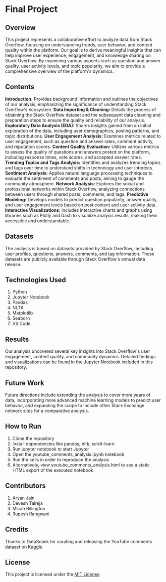 # Final Project

## Overview

This project represents a collaborative effort to analyze data from Stack Overflow, focusing on understanding trends, user behavior, and content quality within the platform. Our goal is to derive meaningful insights that can help improve user experience, engagement, and knowledge sharing on Stack Overflow. By examining various aspects such as question and answer quality, user activity levels, and topic popularity, we aim to provide a comprehensive overview of the platform's dynamics.

## Contents

**Introduction:** Provides background information and outlines the objectives of our analysis, emphasizing the significance of understanding Stack Overflow's ecosystem.
**Data Importing & Cleaning:** Details the process of obtaining the Stack Overflow dataset and the subsequent data cleaning and preparation steps to ensure the quality and reliability of our analysis.
**Exploratory Data Analysis (EDA):** Shares insights gained from an initial exploration of the data, including user demographics, posting patterns, and topic distributions.
**User Engagement Analysis:** Examines metrics related to user engagement, such as question and answer rates, comment activity, and reputation scores.
**Content Quality Evaluation:** Utilizes various metrics to assess the quality of questions and answers posted on the platform, including response times, vote scores, and accepted answer rates.
**Trending Topics and Tags Analysis:** Identifies and analyzes trending topics and tags over time to understand shifts in technology and user interests.
**Sentiment Analysis:** Applies natural language processing techniques to evaluate the sentiment of comments and posts, aiming to gauge the community atmosphere.
**Network Analysis:** Explores the social and professional networks within Stack Overflow, analyzing connections between users through shared posts, comments, and tags.
**Predictive Modeling:** Develops models to predict question popularity, answer quality, and user engagement levels based on post content and user activity data.
**Interactive Visualizations:** Includes interactive charts and graphs using libraries such as Plotly and Dash to visualize analysis results, making them accessible and 
understandable.

## Datasets 

The analysis is based on datasets provided by Stack Overflow, including user profiles, questions, answers, comments, and tag information. These datasets are publicly available through Stack Overflow's annual data release.

## Technologies Used

1. Python
2. Jupyter Notebook
3. Pandas
4. NLTK
5. Matplotlib
6. Seaborn
7. VS Code

## Results

Our analysis uncovered several key insights into Stack Overflow's user engagement, content quality, and community dynamics. Detailed findings and visualizations can be found in the Jupyter Notebook included in this repository.

## Future Work

Future directions include extending the analysis to cover more years of data, incorporating more advanced machine learning models to predict user behavior, and expanding the scope to include other Stack Exchange network sites for a comparative analysis.

## How to Run

1. Clone the repository
2. Install dependencies like pandas, nltk, scikit-learn
3. Run jupyter notebook to start Jupyter
4. Open the youtube_comments_analysis.ipynb notebook
5. Run the cells in order to reproduce the analysis
6. Alternatively, view youtube_comments_analysis.html to see a static HTML export of the executed notebook.

## Contributors 

1. Aryan Jain
2. Devesh Talreja
3. Micah Billington
4. Rupesh Rangwani

## Credits

Thanks to DataSnaek for curating and releasing the YouTube comments dataset on Kaggle.

## License

This project is licensed under the [MIT License](LICENSE).
